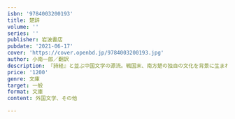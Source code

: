 ```yaml
---
isbn: '9784003200193'
title: 楚辞
volume: ''
series: ''
publisher: 岩波書店
pubdate: '2021-06-17'
cover: 'https://cover.openbd.jp/9784003200193.jpg'
author: 小南一郎／翻訳
description: 『詩経』と並ぶ中国文学の源流。戦国末、南方楚の独自の文化を背景に生まれた歌謡群を根本から読み直す。
price: '1200'
genre: 文庫
target: 一般
format: 文庫
content: 外国文学、その他

---
```

